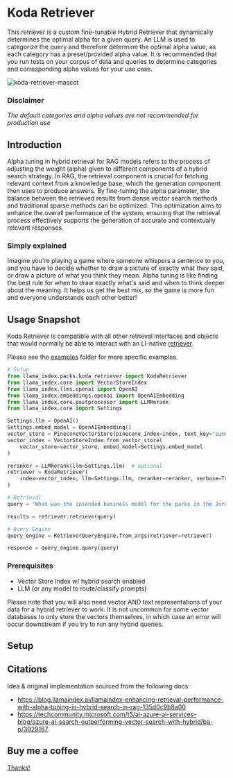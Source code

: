 # Koda Retriever

This retriever is a custom fine-tunable Hybrid Retriever that dynamically determines the optimal alpha for a given query.
An LLM is used to categorize the query and therefore determine the optimal alpha value, as each category has a preset/provided alpha value.
It is recommended that you run tests on your corpus of data and queries to determine categories and corresponding alpha values for your use case.

![koda-retriever-mascot](https://i.imgur.com/224ocIw.jpeg)

### Disclaimer

_The default categories and alpha values are not recommended for production use_

## Introduction

Alpha tuning in hybrid retrieval for RAG models refers to the process of adjusting the weight (alpha) given to different components of a hybrid search strategy. In RAG, the retrieval component is crucial for fetching relevant context from a knowledge base, which the generation component then uses to produce answers. By fine-tuning the alpha parameter, the balance between the retrieved results from dense vector search methods and traditional sparse methods can be optimized. This optimization aims to enhance the overall performance of the system, ensuring that the retrieval process effectively supports the generation of accurate and contextually relevant responses.

### Simply explained

Imagine you're playing a game where someone whispers a sentence to you, and you have to decide whether to draw a picture of exactly what they said, or draw a picture of what you think they mean. Alpha tuning is like finding the best rule for when to draw exactly what's said and when to think deeper about the meaning. It helps us get the best mix, so the game is more fun and everyone understands each other better!

## Usage Snapshot

Koda Retriever is compatible with all other retrieval interfaces and objects that would normally be able to interact with an LI-native [retriever](https://docs.llamaindex.ai/en/stable/module_guides/querying/retriever/root.html).

Please see the [examples](./examples/) folder for more specific examples.

```python
# Setup
from llama_index.packs.koda_retriever import KodaRetriever
from llama_index.core import VectorStoreIndex
from llama_index.llms.openai import OpenAI
from llama_index.embeddings.openai import OpenAIEmbedding
from llama_index.core.postprocessor import LLMRerank
from llama_index.core import Settings

Settings.llm = OpenAI()
Settings.embed_model = OpenAIEmbedding()
vector_store = PineconeVectorStore(pinecone_index=index, text_key="summary")
vector_index = VectorStoreIndex.from_vector_store(
    vector_store=vector_store, embed_model=Settings.embed_model
)

reranker = LLMRerank(llm=Settings.llm)  # optional
retriever = KodaRetriever(
    index=vector_index, llm=Settings.llm, reranker=reranker, verbose=True
)

# Retrieval
query = "What was the intended business model for the parks in the Jurassic Park lore?"

results = retriever.retrieve(query)

# Query Engine
query_engine = RetrieverQueryEngine.from_args(retriever=retriever)

response = query_engine.query(query)
```

### Prerequisites

- Vector Store Index w/ hybrid search enabled
- LLM (or any model to route/classify prompts)

Please note that you will also need vector AND text representations of your data for a hybrid retriever to work. It is not uncommon for some vector databases to only store the vectors themselves, in which case an error will occur downstream if you try to run any hybrid queries.

## Setup

## Citations

Idea & original implementation sourced from the following docs:

- https://blog.llamaindex.ai/llamaindex-enhancing-retrieval-performance-with-alpha-tuning-in-hybrid-search-in-rag-135d0c9b8a00
- https://techcommunity.microsoft.com/t5/ai-azure-ai-services-blog/azure-ai-search-outperforming-vector-search-with-hybrid/ba-p/3929167

## Buy me a coffee

[Thanks!](https://www.buymeacoffee.com/nodice)
